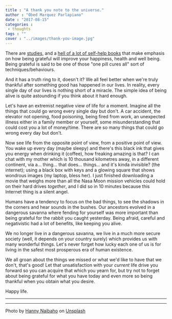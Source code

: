 ```yaml
---
title : "A thank you note to the universe."
author : "Obed Marquez Parlapiano"
date : "2017-08-15"
categories : 
 - thoughts
tags : ""
cover : "../images/thank-you-image.jpg"
---
```


There are [studies](https://www.forbes.com/sites/amymorin/2014/11/23/7-scientifically-proven-benefits-of-gratitude-that-will-motivate-you-to-give-thanks-year-round/#246015b8183c), and a [hell of a lot of self-help books](https://www.amazon.com/s/ref=sr_nr_n_0?fst=as%3Aoff&rh=n%3A283155%2Cn%3A4739%2Ck%3Agratitude&keywords=gratitude&ie=UTF8&qid=1502778280&rnid=1000) that make emphasis on how being grateful will improve your happiness, health and well being. Being grateful is said to be one of those "one pill cures all" sort of techniques/behaviours.

And it has a truth ring to it, doesn't it? We all feel better when we're truly thankful after something good has happened in our lives. In reality, every single day of our lives is nothing short of a miracle. The simple idea of being alive is quite astounding if you think about it hard enough.

Let's have an extremist negative view of life for a moment. Imagine all the things that could go wrong every single day but don't. A car accident, the elevator not opening, food poisoning, being fired from work, an unexpected illness either in a family member or yourself, some misunderstanding that could cost you a lot of money/time. There are so many things that could go wrong every day but don't.

Now see life from the opposite point of view, from a positive point of view. You wake up every day (maybe sleepy) and there's this black ink that gives you energy when drinking it (coffee), how freaking amazing is that? I can chat with my mother which is 10 thousand kilometres away, in a different continent, via a... thing... that does... things... and it's kinda invisible? (the internet); using a black box with keys and a glowing square that shows wondrous images (my laptop, bless her). I just finished downloading a movie that weighs more than all the Nasa Moon mission vehicles could hold on their hard drives _together_, and I did so in 10 minutes because this Internet thing is a silent angel.

Humans have a tendency to focus on the bad things, to see the shadows in the corners and hear sounds in the bushes. Our ancestors evolved in a dangerous savanna where fending for yourself was more important than being grateful for the rabbit you caught yesterday. Being afraid, careful and negativistic had a lot of benefits, like keeping you alive.

We no longer live in a dangerous savanna, we live in a much more secure society (well, it depends on your country surely) which provides us with many wonderful things. Let's never forget how lucky each one of us is for living in the safest most prosperous era of human existence.

We all groan about the things we missed or what we'd like to have that we don't, that's good! Let that unsatisfaction with your _current_ life drive you forward so you can acquire that which you yearn for, but try not to forget about being grateful for what you have today and even more so being thankful when you obtain what you desire.

Happy life.

* * *

* * *

Photo by [Hanny Naibaho](https://unsplash.com/photos/0YbeoQOX89k?utm_source=unsplash&utm_medium=referral&utm_content=creditCopyText) on [Unsplash](https://unsplash.com/?utm_source=unsplash&utm_medium=referral&utm_content=creditCopyText)
